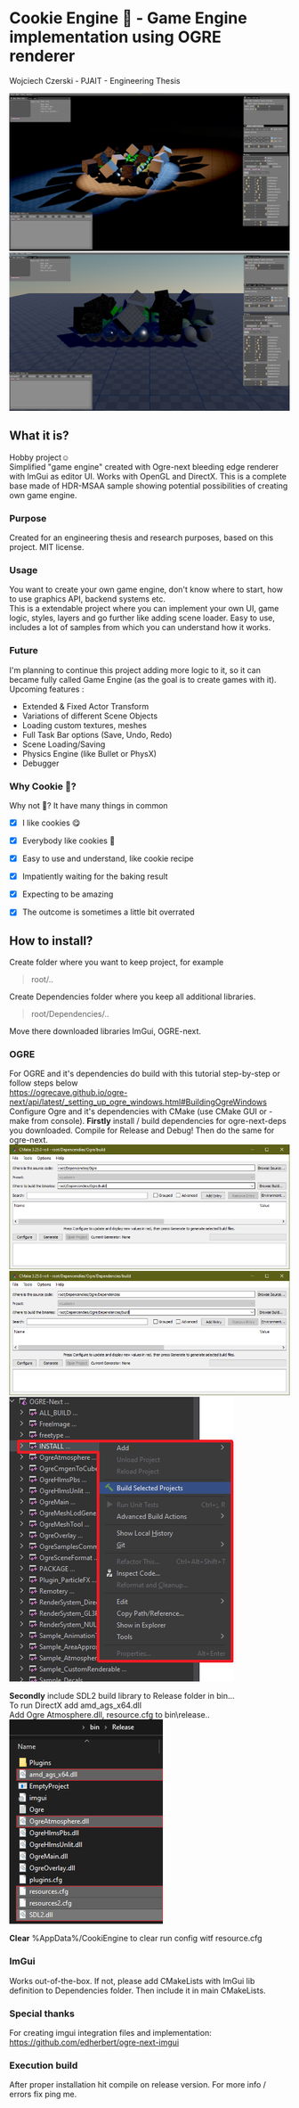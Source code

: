 [//]: # (![Alt text]&#40;./Screenshots/pjatk/Logo_EN_1.png "Cookie Engine Screen"&#41;)
# Cookie Engine :cookie: - Game Engine implementation using OGRE renderer
Wojciech Czerski - PJAIT - Engineering Thesis

![Alt text](./Screenshots/cookie.png "Cookie Engine - Dark Screen")
![Alt text](./Screenshots/cookie1.png "Cookie Engine - Default")
## What it is?
Hobby project:relaxed:\
Simplified "game engine" created with Ogre-next bleeding edge renderer with ImGui as editor UI.
Works with OpenGL and DirectX. This is a complete base made of HDR-MSAA sample showing potential possibilities
of creating own game engine. 

### Purpose
Created for an engineering thesis and research purposes, based on this project. MIT license.

### Usage
You want to create your own game engine, don't know where to start, how to use graphics API, backend systems etc.\
This is a extendable project where you can implement your own UI, game logic, styles, layers and
go further like adding scene loader. Easy to use, includes a lot of samples from which you can understand how it works.

### Future
I'm planning to continue this project adding more logic to it, 
so it can became fully called Game Engine (as the goal is to create games with it).\
Upcoming features :
- Extended & Fixed Actor Transform
- Variations of different Scene Objects
- Loading custom textures, meshes
- Full Task Bar options (Save, Undo, Redo)
- Scene Loading/Saving
- Physics Engine (like Bullet or PhysX)
- Debugger

### Why Cookie :cookie:?
Why not :slightly_smiling_face:? It have many things in common
- [x] I like cookies :yum:
- [x] Everybody like cookies :pinched_fingers:
- [x] Easy to use and understand, like cookie recipe 
- [x] Impatiently waiting for the baking result
- [x] Expecting to be amazing
- [x] The outcome is sometimes a little bit overrated


## How to install?
Create folder where you want to keep project, for example 
> root/..

Create Dependencies folder where you keep all additional libraries.
> root/Dependencies/..

Move there downloaded libraries ImGui, OGRE-next.

### OGRE

For OGRE and it's dependencies do build with this tutorial step-by-step or follow steps below\
https://ogrecave.github.io/ogre-next/api/latest/_setting_up_ogre_windows.html#BuildingOgreWindows \
Configure Ogre and it's dependencies with CMake (use CMake GUI or -make from console). 
**Firstly** install / build dependencies for ogre-next-deps you downloaded. Compile for Release and Debug! 
Then do the same for ogre-next.
![Alt text](./Screenshots/Cmake_install_2.png "Ogre-next make")
![Alt text](./Screenshots/Cmake_install.png "Ogre-next-deps make")
![Alt text](./Screenshots/ogre-build.png "Ogre install/build solution")

**Secondly** include SDL2 build library to Release folder in bin.\..\
To run DirectX add amd_ags_x64.dll\
Add Ogre Atmosphere.dll, resource.cfg to bin\release\..\
![Alt text](./Screenshots/binaries-to-add.png "Binaries to add")

**Clear** %AppData%/CookiEngine to clear run config witf resource.cfg

### ImGui

Works out-of-the-box. If not, please add CMakeLists with ImGui lib definition to Dependencies folder.
Then include it in main CMakeLists.

### Special thanks
For creating imgui integration files and implementation:
https://github.com/edherbert/ogre-next-imgui

### Execution build

After proper installation hit compile on release version. 
For more info / errors fix ping me.


